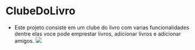 # ClubeDoLivro

- Este projeto consiste em um clube do livro com varias funcionalidades dentre elas voce pode emprestar livros, adicionar livros e adicionar amigos.
![](https://i.imgur.com/DCpluHT.gif)
